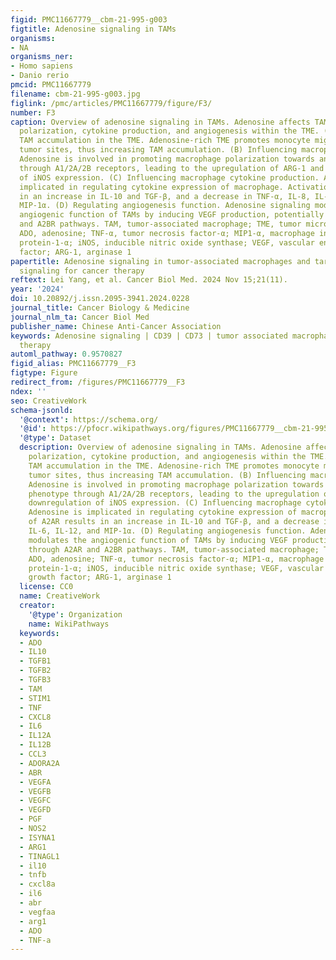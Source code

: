 ```yaml
---
figid: PMC11667779__cbm-21-995-g003
figtitle: Adenosine signaling in TAMs
organisms:
- NA
organisms_ner:
- Homo sapiens
- Danio rerio
pmcid: PMC11667779
filename: cbm-21-995-g003.jpg
figlink: /pmc/articles/PMC11667779/figure/F3/
number: F3
caption: Overview of adenosine signaling in TAMs. Adenosine affects TAM accumulation,
  polarization, cytokine production, and angiogenesis within the TME. (A) Increasing
  TAM accumulation in the TME. Adenosine-rich TME promotes monocyte migration into
  tumor sites, thus increasing TAM accumulation. (B) Influencing macrophage polarization.
  Adenosine is involved in promoting macrophage polarization towards an M2-like phenotype
  through A1/2A/2B receptors, leading to the upregulation of ARG-1 and downregulation
  of iNOS expression. (C) Influencing macrophage cytokine production. Adenosine is
  implicated in regulating cytokine expression of macrophage. Activation of A2AR results
  in an increase in IL-10 and TGF-β, and a decrease in TNF-α, IL-8, IL-6, IL-12, and
  MIP-1α. (D) Regulating angiogenesis function. Adenosine signaling modulates the
  angiogenic function of TAMs by inducing VEGF production, potentially through A2AR
  and A2BR pathways. TAM, tumor-associated macrophage; TME, tumor microenvironment;
  ADO, adenosine; TNF-α, tumor necrosis factor-α; MIP1-α, macrophage inflammatory
  protein-1-α; iNOS, inducible nitric oxide synthase; VEGF, vascular endothelial growth
  factor; ARG-1, arginase 1
papertitle: Adenosine signaling in tumor-associated macrophages and targeting adenosine
  signaling for cancer therapy
reftext: Lei Yang, et al. Cancer Biol Med. 2024 Nov 15;21(11).
year: '2024'
doi: 10.20892/j.issn.2095-3941.2024.0228
journal_title: Cancer Biology & Medicine
journal_nlm_ta: Cancer Biol Med
publisher_name: Chinese Anti-Cancer Association
keywords: Adenosine signaling | CD39 | CD73 | tumor associated macrophages | cancer
  therapy
automl_pathway: 0.9570827
figid_alias: PMC11667779__F3
figtype: Figure
redirect_from: /figures/PMC11667779__F3
ndex: ''
seo: CreativeWork
schema-jsonld:
  '@context': https://schema.org/
  '@id': https://pfocr.wikipathways.org/figures/PMC11667779__cbm-21-995-g003.html
  '@type': Dataset
  description: Overview of adenosine signaling in TAMs. Adenosine affects TAM accumulation,
    polarization, cytokine production, and angiogenesis within the TME. (A) Increasing
    TAM accumulation in the TME. Adenosine-rich TME promotes monocyte migration into
    tumor sites, thus increasing TAM accumulation. (B) Influencing macrophage polarization.
    Adenosine is involved in promoting macrophage polarization towards an M2-like
    phenotype through A1/2A/2B receptors, leading to the upregulation of ARG-1 and
    downregulation of iNOS expression. (C) Influencing macrophage cytokine production.
    Adenosine is implicated in regulating cytokine expression of macrophage. Activation
    of A2AR results in an increase in IL-10 and TGF-β, and a decrease in TNF-α, IL-8,
    IL-6, IL-12, and MIP-1α. (D) Regulating angiogenesis function. Adenosine signaling
    modulates the angiogenic function of TAMs by inducing VEGF production, potentially
    through A2AR and A2BR pathways. TAM, tumor-associated macrophage; TME, tumor microenvironment;
    ADO, adenosine; TNF-α, tumor necrosis factor-α; MIP1-α, macrophage inflammatory
    protein-1-α; iNOS, inducible nitric oxide synthase; VEGF, vascular endothelial
    growth factor; ARG-1, arginase 1
  license: CC0
  name: CreativeWork
  creator:
    '@type': Organization
    name: WikiPathways
  keywords:
  - ADO
  - IL10
  - TGFB1
  - TGFB2
  - TGFB3
  - TAM
  - STIM1
  - TNF
  - CXCL8
  - IL6
  - IL12A
  - IL12B
  - CCL3
  - ADORA2A
  - ABR
  - VEGFA
  - VEGFB
  - VEGFC
  - VEGFD
  - PGF
  - NOS2
  - ISYNA1
  - ARG1
  - TINAGL1
  - il10
  - tnfb
  - cxcl8a
  - il6
  - abr
  - vegfaa
  - arg1
  - ADO
  - TNF-a
---
```


